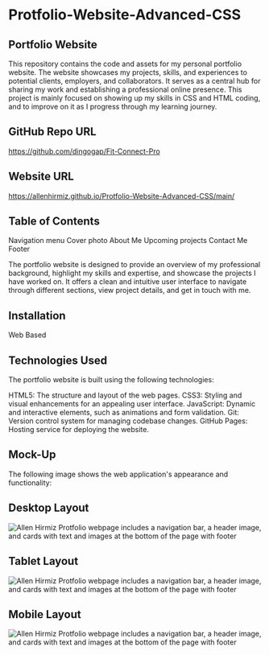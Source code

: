 # Protfolio-Website-Advanced-CSS

## Portfolio Website
This repository contains the code and assets for my personal portfolio website. The website showcases my projects, skills, and experiences to potential clients, employers, and collaborators. It serves as a central hub for sharing my work and establishing a professional online presence.
This project is mainly focused on showing up my skills in CSS and HTML coding, and to improve on it as I progress through my learning journey.

## GitHub Repo URL
https://github.com/dingogap/Fit-Connect-Pro

## Website URL
https://allenhirmiz.github.io/Protfolio-Website-Advanced-CSS/main/

## Table of Contents
Navigation menu
Cover photo
About Me
Upcoming projects
Contact Me
Footer

The portfolio website is designed to provide an overview of my professional background, highlight my skills and expertise, and showcase the projects I have worked on. It offers a clean and intuitive user interface to navigate through different sections, view project details, and get in touch with me.

## Installation
Web Based
## Technologies Used
The portfolio website is built using the following technologies:

HTML5: The structure and layout of the web pages.
CSS3: Styling and visual enhancements for an appealing user interface.
JavaScript: Dynamic and interactive elements, such as animations and form validation.
Git: Version control system for managing codebase changes.
GitHub Pages: Hosting service for deploying the website.
## Mock-Up

The following image shows the web application's appearance and functionality:

## Desktop Layout
![Allen Hirmiz Protfolio webpage includes a navigation bar, a header image, and cards with text and images at the bottom of the page with footer](./assets/Images/PC-Layout.png)
## Tablet Layout
![Allen Hirmiz Protfolio webpage includes a navigation bar, a header image, and cards with text and images at the bottom of the page with footer](./assets/Images/Medium-Layout.png)
## Mobile Layout
![Allen Hirmiz Protfolio webpage includes a navigation bar, a header image, and cards with text and images at the bottom of the page with footer](./assets/Images/Mobile-Layout.png)


